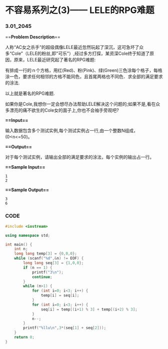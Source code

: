 # 不容易系列之(3)—— LELE的RPG难题

### 3.01_2045

==**Problem Description**==

人称“AC女之杀手”的超级偶像LELE最近忽然玩起了深沉，这可急坏了众多“Cole”（LELE的粉丝,即"可乐"）,经过多方打探，某资深Cole终于知道了原因，原来，LELE最近研究起了著名的RPG难题:

有排成一行的ｎ个方格，用红(Red)、粉(Pink)、绿(Green)三色涂每个格子，每格涂一色，要求任何相邻的方格不能同色，且首尾两格也不同色．求全部的满足要求的涂法.

以上就是著名的RPG难题.

如果你是Cole,我想你一定会想尽办法帮助LELE解决这个问题的;如果不是,看在众多漂亮的痛不欲生的Cole女的面子上,你也不会袖手旁观吧?

**==Input==**

输入数据包含多个测试实例,每个测试实例占一行,由一个整数N组成，(0<n<=50)。

**==Output==**

对于每个测试实例，请输出全部的满足要求的涂法，每个实例的输出占一行。

**==Sample Input==**

```
1
2
```

**==Sample Output==**

```
3
6
```



### CODE

```CPP
#include <iostream>

using namespace std;

int main() {
    int n;
    long long temp[3] = {0,0,0};
    while (scanf("%d",&n) != EOF) {
        long long seq[3] = {1,0,0};
        if (n == 1) {
            printf("3\n");
            continue;
        }
        while (n>1) {
            for (int i=0; i<3; i++) {
                temp[i] = seq[i];
            }
            for (int i=0; i<3; i++) {
                seq[i] = temp[(i+1) % 3] + temp[(i+2) % 3];
            }
            n--;
        }
        printf("%llu\n",3*(seq[1] + seq[2]));
    }
    return 0;
}
```

